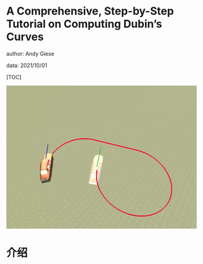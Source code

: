 # A Comprehensive, Step-by-Step Tutorial on Computing Dubin’s Curves

author: Andy Giese

data: 2021/10/01

[TOC]

![image-20211207163025119](A_Comprehensive_Step_by_Step_Tutorial_On_Computing_DubinsCurves.assets/image-20211207163025119.png)

# 介绍


